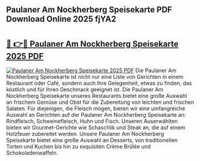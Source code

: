 ## Paulaner Am Nockherberg Speisekarte PDF Download Online 2025 fjYA2

# <h2><a href="http://gc7rnq.nevu.top/?p=Paulaner+Am+Nockherberg+Speisekarte">🔗 👉🔴 Paulaner Am Nockherberg Speisekarte 2025 PDF</a></h2>

[![Paulaner Am Nockherberg Speisekarte 2025 PDF](https://i.imgur.com/dBaPXMq.png)](http://gc7rnq.nevu.top/?p=Paulaner+Am+Nockherberg+Speisekarte)
Die Paulaner Am Nockherberg Speisekarte ist nicht nur eine Liste von Gerichten in einem Restaurant oder Café, sondern auch Ihre Gelegenheit, etwas zu finden, das köstlich und für Ihren Geschmack geeignet ist. Die Paulaner Am Nockherberg Speisekarte unseres Restaurants bietet eine große Auswahl an frischem Gemüse und Obst für die Zubereitung von leichten und frischen Salaten. Für diejenigen, die Fleisch mögen, bieten wir eine umfangreiche Auswahl an Gerichten auf der Paulaner Am Nockherberg Speisekarte an: Rindfleisch, Schweinefleisch, Huhn und Fisch. Unseren Auserwählten bieten wir Gourmet-Gerichte wie Schaschlik und Steak an, die auf einem Holzfeuer zubereitet werden. Unsere Paulaner Am Nockherberg Speisekarte bietet eine große Auswahl an Desserts, von traditionellen Torten und Kuchen bis hin zu exquisiten Crème Brûlée und Schokoladenwaffeln.
